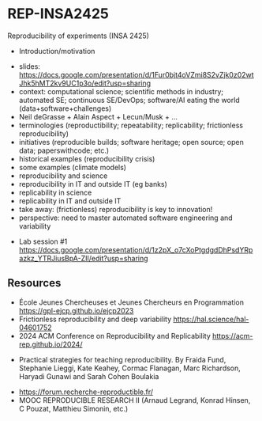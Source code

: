 # REP-INSA2425

Reproducibility of experiments (INSA 2425)

* Introduction/motivation
 - slides: https://docs.google.com/presentation/d/1Fur0bjt4oVZmi8S2vZjk0z02wtJhk5hMT2kv9UC1p3o/edit?usp=sharing 
 - context: computational science; scientific methods in industry; automated SE; continuous SE/DevOps; software/AI eating the world (data+software+challenges) 
 - Neil deGrasse + Alain Aspect + Lecun/Musk + ...
 - terminologies (reproductibility; repeatability; replicability; frictionless reproducibility)
 - initiatives (reproducible builds; software heritage; open source; open data; paperswithcode; etc.)
 - historical examples (reproducibility crisis)
 - some examples (climate models)
 - reproducibility and science
 - reproducibility in IT and outside IT (eg banks)
 - replicability in science
 - replicability in IT and outside IT
 - take away: (frictionless) reproducibility is key to innovation! 
  - perspective: need to master automated software engineering and variability

* Lab session #1 https://docs.google.com/presentation/d/1z2pX_o7cXoPtgdgdDhPsdYRpazkz_YTRJiusBpA-ZII/edit?usp=sharing


 ## Resources

  * École Jeunes Chercheuses et Jeunes Chercheurs en Programmation https://gpl-ejcp.github.io/ejcp2023 
  * Frictionless reproducibility and deep variability https://hal.science/hal-04601752 
  * 2024 ACM Conference on Reproducibility and Replicability https://acm-rep.github.io/2024/ 
  - Practical strategies for teaching reproducibility.
By Fraida Fund, Stephanie Lieggi, Kate Keahey, Cormac Flanagan, Marc Richardson,  Haryadi Gunawi and Sarah Cohen Boulakia
  * https://forum.recherche-reproductible.fr/
  * MOOC REPRODUCIBLE RESEARCH II (Arnaud Legrand, Konrad Hinsen, C Pouzat, Matthieu Simonin, etc.)
